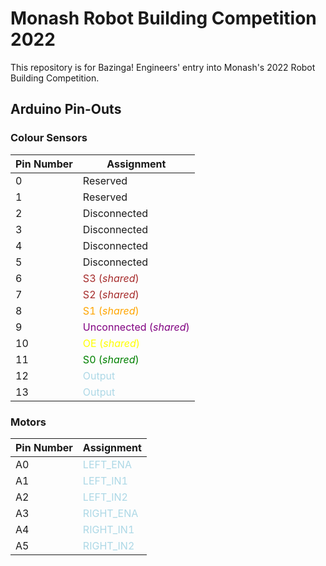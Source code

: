 # Monash Robot Building Competition 2022

This repository is for Bazinga! Engineers' entry into Monash's 2022 Robot Building Competition.

## Arduino Pin-Outs

### Colour Sensors

| Pin Number | Assignment                                              |
| ---------- | ------------------------------------------------------- |
| 0          | Reserved                                                |
| 1          | Reserved                                                |
| 2          | Disconnected                                            |
| 3          | Disconnected                                            |
| 4          | Disconnected                                            |
| 5          | Disconnected                                            |
| 6          | <div style="color: brown">S3 (_shared_)</div>           |
| 7          | <div style="color: brown">S2 (_shared_)</div>           |
| 8          | <div style="color: orange">S1 (_shared_)</div>          |
| 9          | <div style="color: purple">Unconnected (_shared_)</div> |
| 10         | <div style="color: yellow">OE (_shared_)</div>          |
| 11         | <div style="color: green">S0 (_shared_)</div>           |
| 12         | <div style="color:lightblue"> Output</div>              |
| 13         | <div style="color:lightblue"> Output</div>              |

### Motors

| Pin Number | Assignment                                   |
| ---------- | -------------------------------------------- |
| A0         | <div style="color:lightblue">LEFT_ENA</div>  |
| A1         | <div style="color:lightblue">LEFT_IN1</div>  |
| A2         | <div style="color:lightblue">LEFT_IN2</div>  |
| A3         | <div style="color:lightblue">RIGHT_ENA</div> |
| A4         | <div style="color:lightblue">RIGHT_IN1</div> |
| A5         | <div style="color:lightblue">RIGHT_IN2</div> |
